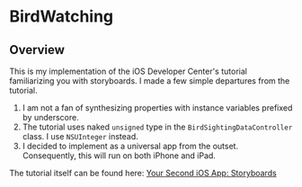 BirdWatching
============

Overview
--------

This is my implementation of the iOS Developer Center's tutorial familiarizing you with storyboards.  I made a few simple departures from the
tutorial.

1. I am not a fan of synthesizing properties with instance variables prefixed by underscore.
2. The tutorial uses naked `unsigned` type in the `BirdSightingDataController` class. I use `NSUInteger` instead.
3. I decided to implement as a universal app from the outset. Consequently, this will run on both iPhone and iPad.

The tutorial itself can be found here: [Your Second iOS App: Storyboards](https://developer.apple.com/library/ios/#documentation/iPhone/Conceptual/SecondiOSAppTutorial/Introduction/Introduction.html)